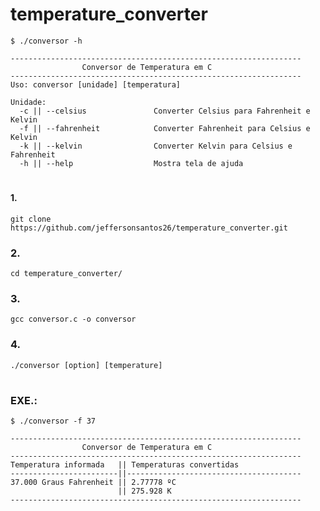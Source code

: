 # temperature_converter


```$ ./conversor -h ```
```
-----------------------------------------------------------------
                Conversor de Temperatura em C
-----------------------------------------------------------------
Uso: conversor [unidade] [temperatura]

Unidade:
  -c || --celsius               Converter Celsius para Fahrenheit e Kelvin
  -f || --fahrenheit            Converter Fahrenheit para Celsius e Kelvin
  -k || --kelvin                Converter Kelvin para Celsius e Fahrenheit
  -h || --help                  Mostra tela de ajuda
```

#

#### 1.  
```
git clone https://github.com/jeffersonsantos26/temperature_converter.git
```

### 2.
```
cd temperature_converter/
```

### 3.
```
gcc conversor.c -o conversor
```
### 4.
```
./conversor [option] [temperature]
```
#
### EXE.:
```
$ ./conversor -f 37
```
```
-----------------------------------------------------------------
                Conversor de Temperatura em C
-----------------------------------------------------------------
Temperatura informada   || Temperaturas convertidas
------------------------||---------------------------------------
37.000 Graus Fahrenheit || 2.77778 ºC
                        || 275.928 K
-----------------------------------------------------------------
```